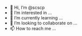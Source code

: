- 👋 Hi, I’m @scscp
- 👀 I’m interested in ...
- 🌱 I’m currently learning ...
- 💞️ I’m looking to collaborate on ...
- 📫 How to reach me ...

<!---
scscp/scscp is a ✨ special ✨ repository because its `README.md` (this file) appears on your GitHub profile.
You can click the Preview link to take a look at your changes.
--->
